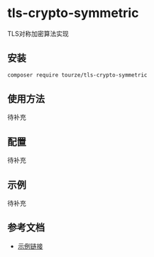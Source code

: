 # tls-crypto-symmetric

TLS对称加密算法实现

## 安装

```bash
composer require tourze/tls-crypto-symmetric
```

## 使用方法

待补充

## 配置

待补充

## 示例

待补充

## 参考文档

- [示例链接](https://example.com)

